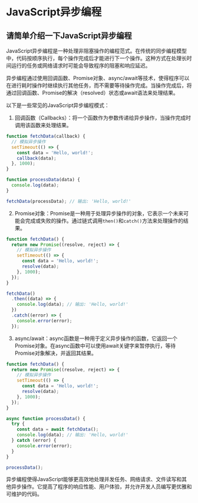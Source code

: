 # JavaScript异步编程

## 请简单介绍一下JavaScript异步编程
JavaScript异步编程是一种处理非阻塞操作的编程范式。在传统的同步编程模型中，代码按顺序执行，每个操作完成后才能进行下一个操作。这种方式在处理长时间运行的任务或网络请求时可能会导致程序的阻塞和响应延迟。

异步编程通过使用回调函数、Promise对象、async/await等技术，使得程序可以在进行耗时操作时继续执行其他任务，而不需要等待操作完成。当操作完成后，将通过回调函数、Promise的解决（resolved）状态或await语法来处理结果。

以下是一些常见的JavaScript异步编程模式：

1. 回调函数（Callbacks）：将一个函数作为参数传递给异步操作，当操作完成时调用该函数来处理结果。
```javascript
function fetchData(callback) {
  // 模拟异步操作
  setTimeout(() => {
    const data = 'Hello, world!';
    callback(data);
  }, 1000);
}

function processData(data) {
  console.log(data);
}

fetchData(processData); // 输出: 'Hello, world!'
```

2. Promise对象：Promise是一种用于处理异步操作的对象，它表示一个未来可能会完成或失败的操作。通过链式调用`then()`和`catch()`方法来处理操作的结果。
```javascript
function fetchData() {
  return new Promise((resolve, reject) => {
    // 模拟异步操作
    setTimeout(() => {
      const data = 'Hello, world!';
      resolve(data);
    }, 1000);
  });
}

fetchData()
  .then((data) => {
    console.log(data); // 输出: 'Hello, world!'
  })
  .catch((error) => {
    console.error(error);
  });
```

3. async/await：async函数是一种用于定义异步操作的函数，它返回一个Promise对象。在async函数中可以使用await关键字来暂停执行，等待Promise对象解决，并返回其结果。
```javascript
function fetchData() {
  return new Promise((resolve, reject) => {
    // 模拟异步操作
    setTimeout(() => {
      const data = 'Hello, world!';
      resolve(data);
    }, 1000);
  });
}

async function processData() {
  try {
    const data = await fetchData();
    console.log(data); // 输出: 'Hello, world!'
  } catch (error) {
    console.error(error);
  }
}

processData();
```

异步编程使得JavaScript能够更高效地处理并发任务、网络请求、文件读写和其他异步操作。它提高了程序的响应性能、用户体验，并允许开发人员编写更优雅和可维护的代码。